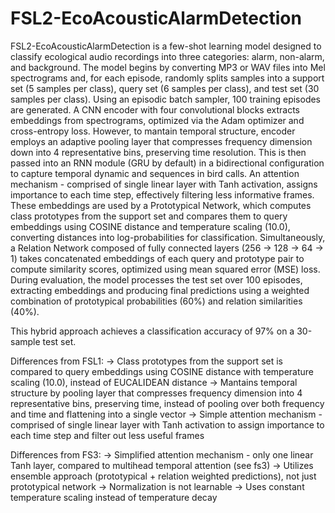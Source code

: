# FSL2-EcoAcousticAlarmDetection

FSL2-EcoAcousticAlarmDetection is a few-shot learning model designed to classify ecological audio recordings into three categories: alarm, non-alarm, and background. The model begins by converting MP3 or WAV files into Mel spectrograms and, for each episode, randomly splits samples into a support set (5 samples per class), query set (6 samples per class), and test set (30 samples per class). Using an episodic batch sampler, 100 training episodes are generated. A CNN encoder with four convolutional blocks extracts embeddings from spectrograms, optimized via the Adam optimizer and cross-entropy loss. However, to mantain temporal structure, encoder employs an adaptive pooling layer that compresses frequency dimension down into 4 representative bins, preserving time resolution. This is then passed into an RNN module (GRU by default) in a bidirectional configuration to capture temporal dynamic and sequences in bird calls. An attention mechanism - comprised of single linear layer with Tanh activation, assigns importance to each time step, effectively filtering less informative frames. These embeddings are used by a Prototypical Network, which computes class prototypes from the support set and compares them to query embeddings using COSINE distance and temperature scaling (10.0), converting distances into log-probabilities for classification. Simultaneously, a Relation Network composed of fully connected layers (256 -> 128 -> 64 -> 1) takes concatenated embeddings of each query and prototype pair to compute similarity scores, optimized using mean squared error (MSE) loss. During evaluation, the model processes the test set over 100 episodes, extracting embeddings and producing final predictions using a weighted combination of prototypical probabilities (60%) and relation similarities (40%).

This hybrid approach achieves a classification accuracy of 97% on a 30-sample test set.

Differences from FSL1:
-> Class prototypes from the support set is compared to query embeddings using COSINE distance with temperature scaling (10.0), instead of EUCALIDEAN distance
-> Mantains temporal structure by pooling layer that compresses frequency dimension into 4 representative bins, preserving time, instead of pooling over both frequency and time and flattening into a single vector
-> Simple attention mechanism - comprised of single linear layer with Tanh activation to assign importance to each time step and filter out less useful frames

Differences from FS3:
-> Simplified attention mechanism - only one linear Tanh layer, compared to multihead temporal attention (see fs3)
-> Utilizes ensemble approach (prototypical + relation weighted predictions), not just prototypical network
-> Normalization is not learnable
-> Uses constant temperature scaling instead of temperature decay
